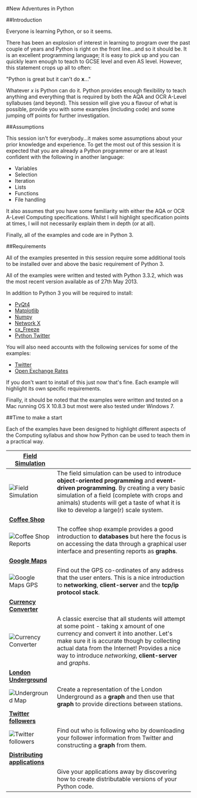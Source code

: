#New Adventures in Python

##Introduction

Everyone is learning Python, or so it seems. 

There has been an explosion of interest in learning to program over the past couple of years and Python is right on the front line...and so it should be. It is an excellent programming language; it is easy to pick up and you can quickly learn enough to teach to GCSE level and even AS level. However, this statement crops up all to often:

"Python is great but it can't do **x**..."

Whatever *x* is Python can do it. Python provides enough flexibility to teach anything and everything that is required by both the AQA and OCR A-Level syllabuses (and beyond). This session will give you a flavour of what is possible, provide you with some examples (including code) and some jumping off points for further investigation.

##Assumptions

This session isn't for everybody...it makes some assumptions about your prior knowledge and experience. To get the most out of this session it is expected that you are already a Python programmer or are at least confident with the following in another language:

- Variables
- Selection
- Iteration
- Lists
- Functions
- File handling

It also assumes that you have some familiarity with either the AQA or OCR A-Level Computing specifications. Whilst I will highlight specification points at times, I will not necessarily explain them in depth (or at all).

Finally, all of the examples and code are in Python 3. 

##Requirements

All of the examples presented in this session require some additional tools to be installed over and above the basic requirement of Python 3. 

All of the examples were written and tested with Python 3.3.2, which was the most recent version available as of 27th May 2013.

In addition to Python 3 you will be required to install:

- [PyQt4][7]
- [Matplotlib][8]
- [Numpy][9]
- [Network X][10]
- [cx_Freeze][11]
- [Python Twitter][12]

You will also need accounts with the following services for some of the examples:

- [Twitter][20]
- [Open Exchange Rates][21]

If you don't want to install of this just now that's fine. Each example will highlight its own specific requirements.

Finally, it should be noted that the examples were written and tested on a Mac running OS X 10.8.3 but most were also tested under Windows 7.

##Time to make a start

Each of the examples have been designed to highlight different aspects of the Computing syllabus and show how Python can be used to teach them in a practical way. 

|[**Field Simulation**][18]||
----|------|
![][1]|The field simulation can be used to introduce **object-oriented programming** and **event-driven programming**. By creating a very basic simulation of a field (complete with crops and animals) students will get a taste of what it is like to develop a large(r) scale system.|
|[**Coffee Shop**][13]||
![][2]|The coffee shop example provides a good introduction to **databases** but here the focus is on accessing the data through a graphical user interface and presenting reports as **graphs**.|
|[**Google Maps**][14]||
![][3]|Find out the GPS co-ordinates of any address that the user enters. This is a nice introduction to **networking**, **client-server** and the **tcp/ip protocol stack**.|
|[**Currency Converter**][15]||
![][4]|A classic exercise that all students will attempt at some point - taking x amount of one currency and convert it into another. Let's make sure it is accurate though by collecting actual data from the Internet! Provides a nice way to introduce *networking*, **client-server** and *graphs*.|
|[**London Underground**][16]||
![][5]|Create a representation of the London Underground as a **graph** and then use that **graph** to provide directions between stations.|
|[**Twitter followers**][17]||
![][6]|Find out who is following who by downloading your follower information from Twitter and constructing a **graph** from them.|
|[**Distributing applications**][19]|
||Give your applications away by discovering how to create distributable versions of your Python code.|

[1]: images/field.png "Field Simulation"
[2]: images/coffee_shop.png "Coffee Shop Reports"
[3]: images/google_maps.png "Google Maps GPS"
[4]: images/currency_converter.png "Currency Converter"
[5]: images/tube_map.png "Underground Map"
[6]: images/twitter_followers.png "Twitter followers"
[7]: installing.md#pyqt4
[8]: installing.md#matplotlib
[9]: installing.md#numpy
[10]: installing.md#network-x
[11]: installing.md#cx_freeze
[12]: installing.md#python-twitter
[13]: Coffee%20Shop%20Graphs/README.md
[15]: Currency%20Converter/README.md
[14]: Google%20Maps/README.md
[16]: London%20Underground/README.md
[17]: Twitter%20Network/README.md
[18]: field_simulation.md
[19]: field_simulation.md
[20]: https://dev.twitter.com
[21]: https://openexchangerates.org/documentation









